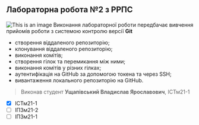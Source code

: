 ## Лабораторна робота №2 з РРПС
####
![This is an image](https://media.ztu.edu.ua/wp-content/uploads/2020/02/Group-6-1-1536x465.png)
Виконання лабораторної роботи передбачає вивчення прийомів роботи з системою контролю версії **Git**
* створення віддаленого репозиторію;
* клонування віддаленого репозиторію;
* виконання комітів;
* створення гілок та перемикання між ними;
* виконання комітів у різних гілках;
* аутентифікація на GitHub за допомогою токена та через SSH;
* вивантаження локального репозиторію на GitHub.
> Виконав студент **Ущапівський Владислав Ярославович**, ІСТм21-1
- [x] ІСТм21-1
- [ ] ІПЗм21-2
- [ ] ІПЗм21-1
